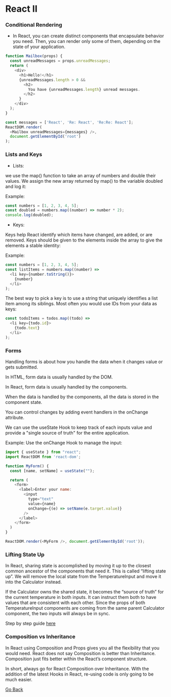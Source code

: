 # React II


### Conditional Rendering

- In React, you can create distinct components that encapsulate behavior you need. Then, you can render only some of them, depending on the state of your application.

```js
function Mailbox(props) {
  const unreadMessages = props.unreadMessages;
  return (
    <div>
      <h1>Hello!</h1>
      {unreadMessages.length > 0 &&
        <h2>
          You have {unreadMessages.length} unread messages.
        </h2>
      }
    </div>
  );
}

const messages = ['React', 'Re: React', 'Re:Re: React'];
ReactDOM.render(
  <Mailbox unreadMessages={messages} />,
  document.getElementById('root')
);
```


### Lists and Keys

- Lists:

we use the map() function to take an array of numbers and double their values. We assign the new array returned by map() to the variable doubled and log it:

Example:
```js
const numbers = [1, 2, 3, 4, 5];
const doubled = numbers.map((number) => number * 2);
console.log(doubled);
```

- Keys:

Keys help React identify which items have changed, are added, or are removed. Keys should be given to the elements inside the array to give the elements a stable identity:

Example:
```js
const numbers = [1, 2, 3, 4, 5];
const listItems = numbers.map((number) =>
  <li key={number.toString()}>
    {number}
  </li>
);
```
The best way to pick a key is to use a string that uniquely identifies a list item among its siblings. Most often you would use IDs from your data as keys:
```js
const todoItems = todos.map((todo) =>
  <li key={todo.id}>
    {todo.text}
  </li>
);
```

### Forms
Handling forms is about how you handle the data when it changes value or gets submitted.

In HTML, form data is usually handled by the DOM.

In React, form data is usually handled by the components.

When the data is handled by the components, all the data is stored in the component state.

You can control changes by adding event handlers in the onChange attribute.

We can use the useState Hook to keep track of each inputs value and provide a "single source of truth" for the entire application.


Example:
Use the onChange Hook to manage the input:

```js
import { useState } from "react";
import ReactDOM from 'react-dom';

function MyForm() {
  const [name, setName] = useState("");

  return (
    <form>
      <label>Enter your name:
        <input
          type="text" 
          value={name}
          onChange={(e) => setName(e.target.value)}
        />
      </label>
    </form>
  )
}

ReactDOM.render(<MyForm />, document.getElementById('root'));
```


### Lifting State Up

In React, sharing state is accomplished by moving it up to the closest common ancestor of the components that need it. This is called “lifting state up”. We will remove the local state from the TemperatureInput and move it into the Calculator instead.

If the Calculator owns the shared state, it becomes the “source of truth” for the current temperature in both inputs. It can instruct them both to have values that are consistent with each other. Since the props of both TemperatureInput components are coming from the same parent Calculator component, the two inputs will always be in sync.

Step by step guide [here](https://reactjs.org/docs/lifting-state-up.html)


### Composition vs Inheritance

In React using Composition and Props gives you all the flexibility that you would need. React does not say Composition is better than Inheritance. Composition just fits better within the React’s component structure.

In short, always go for React Composition over Inheritance. With the addition of the latest Hooks in React, re-using code is only going to be much easier.


[Go Back](https://musaabshalaldeh.github.io/reading-notes/)